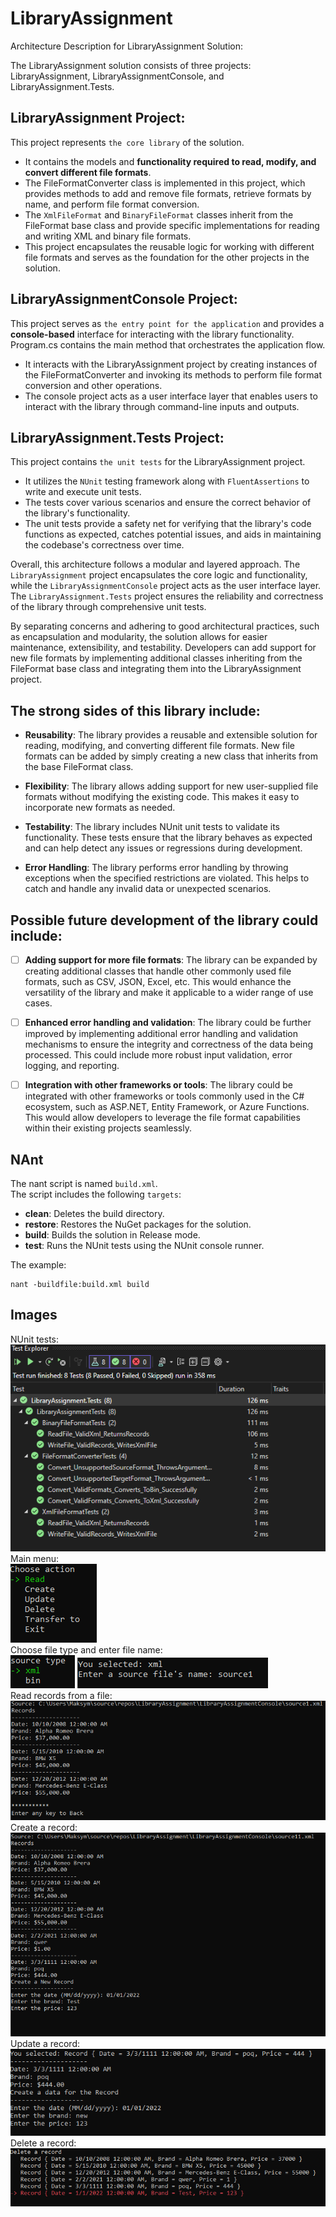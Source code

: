 # LibraryAssignment

Architecture Description for LibraryAssignment Solution:

The LibraryAssignment solution consists of three projects: LibraryAssignment, LibraryAssignmentConsole, and LibraryAssignment.Tests.

## LibraryAssignment Project:
This project represents `the core library` of the solution.
- It contains the models and **functionality required to read, modify, and convert different file formats**.
- The FileFormatConverter class is implemented in this project, which provides methods to add and remove file formats, retrieve formats by name, and perform file format conversion.
- The `XmlFileFormat` and `BinaryFileFormat` classes inherit from the FileFormat base class and provide specific implementations for reading and writing XML and binary file formats.
- This project encapsulates the reusable logic for working with different file formats and serves as the foundation for the other projects in the solution.

## LibraryAssignmentConsole Project:
This project serves as `the entry point for the application` and provides a **console-based** interface for interacting with the library functionality.
Program.cs contains the main method that orchestrates the application flow.
- It interacts with the LibraryAssignment project by creating instances of the FileFormatConverter and invoking its methods to perform file format conversion and other operations.
- The console project acts as a user interface layer that enables users to interact with the library through command-line inputs and outputs.

## LibraryAssignment.Tests Project:
This project contains `the unit tests` for the LibraryAssignment project.
- It utilizes the `NUnit` testing framework along with `FluentAssertions` to write and execute unit tests.
- The tests cover various scenarios and ensure the correct behavior of the library's functionality.
- The unit tests provide a safety net for verifying that the library's code functions as expected, catches potential issues, and aids in maintaining the codebase's correctness over time.

Overall, this architecture follows a modular and layered approach. The `LibraryAssignment` project encapsulates the core logic and functionality, while the `LibraryAssignmentConsole` project acts as the user interface layer. The `LibraryAssignment.Tests` project ensures the reliability and correctness of the library through comprehensive unit tests.

By separating concerns and adhering to good architectural practices, such as encapsulation and modularity, the solution allows for easier maintenance, extensibility, and testability. Developers can add support for new file formats by implementing additional classes inheriting from the FileFormat base class and integrating them into the LibraryAssignment project.

## The strong sides of this library include:

- **Reusability**: The library provides a reusable and extensible solution for reading, modifying, and converting different file formats. New file formats can be added by simply creating a new class that inherits from the base FileFormat class.

- **Flexibility**: The library allows adding support for new user-supplied file formats without modifying the existing code. This makes it easy to incorporate new formats as needed.

- **Testability**: The library includes NUnit unit tests to validate its functionality. These tests ensure that the library behaves as expected and can help detect any issues or regressions during development.

- **Error Handling**: The library performs error handling by throwing exceptions when the specified restrictions are violated. This helps to catch and handle any invalid data or unexpected scenarios.

## Possible future development of the library could include:

- [ ] **Adding support for more file formats**: The library can be expanded by creating additional classes that handle other commonly used file formats, such as CSV, JSON, Excel, etc. This would enhance the versatility of the library and make it applicable to a wider range of use cases.

- [ ] **Enhanced error handling and validation**: The library could be further improved by implementing additional error handling and validation mechanisms to ensure the integrity and correctness of the data being processed. This could include more robust input validation, error logging, and reporting.

- [ ] **Integration with other frameworks or tools**: The library could be integrated with other frameworks or tools commonly used in the C# ecosystem, such as ASP.NET, Entity Framework, or Azure Functions. This would allow developers to leverage the file format capabilities within their existing projects seamlessly.

## NAnt

The nant script is named `build.xml`. \
The script includes the following `targets`:
- **clean**: Deletes the build directory.
- **restore**: Restores the NuGet packages for the solution.
- **build**: Builds the solution in Release mode.
- **test**: Runs the NUnit tests using the NUnit console runner.

The example:
```
nant -buildfile:build.xml build
```

## Images
NUnit tests:\
![Tests](screenshots/LibraryAssignmentTests.png) \
Main menu: \
![Main menu](screenshots/LibraryAssignmentMainMenu.png) \
Choose file type and enter file name: \
![Choose file type](screenshots/LibraryAssignmentChooseFileType.png)
![Choose file](screenshots/LibraryAssignmentChooseFile.png) \
Read records from a file: \
![Read records from file](screenshots/LibraryAssignmentReadRecords.png) \
Create a record: \
![Create record](screenshots/LibraryAssignmentCreateRecord.png) \
Update a record: \
![Update record](screenshots/LibraryAssignmentUpdateRecord.png) \
Delete a record: \
![Delete record](screenshots/LibraryAssignmentDeleteRecord.png) 




